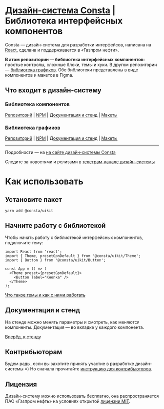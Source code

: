 # [Дизайн-система Consta](http://consta.gazprom-neft.ru/) | Библиотека интерфейсных компонентов

Consta — дизайн-система для разработки интерфейсов, написана на [React](https://reactjs.org/), сделана и поддерживается в «Газпром нефти».

**В этом репозитории — библиотека интерфейсных компонентов:** простые контролы, сложные блоки, темы и хуки. В другом репозитории — [библиотека графиков](https://github.com/gazprom-neft/consta-charts). Обе библиотеки представлены в виде компонентов и макетов в Figma.

## Что входит в дизайн-систему

### Библиотека компонентов

[Репозиторий](https://github.com/gazprom-neft/consta-uikit) | [NPM](https://www.npmjs.com/package/@consta/uikit) | [Документация и стенд](https://consta-uikit.vercel.app/?path=/story/common-about--page) | [Макеты](https://www.figma.com/community/file/853774806786762374)

### Библиотека графиков

[Репозиторий](https://github.com/gazprom-neft/consta-charts) | [NPM](https://www.npmjs.com/package/@consta/charts) | [Документация и стенд](https://consta-charts.vercel.app/) | [Макеты](https://www.figma.com/community/file/982611119114314434)

<hr>

Подробности — на [на сайте дизайн-системы Consta](http://consta.gazprom-neft.ru/)

Следите за новостями и релизами в [телеграм-канале дизайн-системы](https://t.me/consta_ui_releases)

# Как использовать

## Установите пакет

```
yarn add @consta/uikit
```

## Начните работу с библиотекой

Чтобы начать работу с библиотекой интерфейсных компонентов, подключите тему:

```tsx
import React from 'react';
import { Theme, presetGpnDefault } from '@consta/uikit/Theme';
import { Button } from '@consta/uikit/Button';

const App = () => (
  <Theme preset={presetGpnDefault}>
    <Button label="Кнопка" />
  </Theme>
);
```

[Что такое темы и как с ними работать](https://consta-uikit.vercel.app/?path=/docs/thematization-what-are-themes--page)

## Документация и стенд

На стенде можно менять параметры и смотреть, как меняются компоненты. Документация — во вкладке у каждого компонента.

[Вперёд, к стенду](https://consta-uikit.vercel.app/)

## Контрибьюторам

Будем рады, если вы захотите принять участие в разработке дизайн-системы =) Но сначала прочитайте [инструкцию для контрибьюторов](https://consta-uikit.vercel.app/?path=/docs/common-develop-contributors--page).

## Лицензия

Дизайн-систему можно использовать бесплатно, она распространяется ПАО «Газпром нефть» на условиях открытой [лицензии MIT](https://consta.gazprom-neft.ru/static/licence_mit.pdf).
